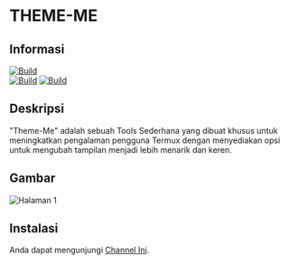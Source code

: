 # THEME-ME 

## Informasi
[![Build](https://img.shields.io/badge/Author%20By-Zidan%20IDz-%23FF0000?style=for-the-badge&logo=appveyor)]()<br>
[![Build](https://img.shields.io/badge/THEME-ME-%23FF0000.svg?maxAge=259200)](https://link-ke-halaman-tema)
[![Build](https://img.shields.io/badge/Code-Python2.7-%23FF0000.svg)]()

## Deskripsi
"Theme-Me" adalah sebuah Tools Sederhana yang dibuat khusus untuk meningkatkan pengalaman pengguna Termux dengan menyediakan opsi untuk mengubah tampilan menjadi lebih menarik dan keren.<br>

## Gambar
![Halaman 1 ](https://i.ibb.co/p1pmhj5/20231212-092636.jpg)

## Instalasi 
Anda dapat mengunjungi [Channel Ini](https://www.youtube.com/@ZeyShyy.).
